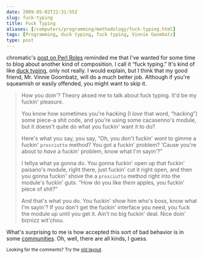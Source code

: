 ```yaml
--- 
date: 2009-05-02T22:31:55Z
slug: fuck-typing
title: Fuck Typing
aliases: [/computers/programming/methodology/fuck-typing.html]
tags: [Programming, duck typing, fuck typing, Vinnie Goombatz]
type: post
---
```


<p>chromatic's <a href="http://www.modernperlbooks.com/mt/2009/04/the-why-of-perl-roles.html" title="Modern Perl Books: “The Why of Perl Roles”">post on Perl Roles</a>
reminded me that I've wanted for some time to blog about another kind of
composition. I call it “fuck typing.” It's kind of
like <a href="https://en.wikipedia.org/wiki/Duck_typing" title="Wikipedia: “Duck Typing”">duck typing</a>, only not really. I would
explain, but I think that my good friend, Mr. Vinnie Goombatz, will do a much
better job. Although if you're squeamish or easily offended, you might want to
skip it.</p>

<blockquote>
  <p>How you doin'? Theory aksed me to talk about fuck typing. It'd be my
  fuckin' pleasure.</p>

  <p>You know how sometimes you're hacking (I <em>love</em> that word,
  “hacking”) some piece-a shit code, and you're using some cacasenno's
  module, but it doesn't quite do what you fuckin' want it to do?</p>

  <p>Here's what you say, you say, “Oh, you don't fuckin' <em>want</em> to
  gimme a fuckin' <code>prosciutto</code> method? You got a fuckin' problem?
  'Cause you're about to <em>have</em> a fuckin' problem, know what I'm
  sayin'?”</p>

  <p>I tellya what ya gonna do. You gonna fuckin' open up that fuckin'
  paisano's module, right there, just fuckin' cut it right open, and then you
  gonna fuckin' shove the a <code>prosciutto</code> method right into the
  module's fuckin' guts. “How do you like <em>them</em> apples, you fuckin'
  piece of shit?”</p>

  <p>And that's what you do. You fuckin' show him who's boss, know what I'm
  sayin'? If you don't get the fuckin' interface you need, you fuck the module
  up until you get it. Ain't no big fuckin' deal. Nice doin' biznizz wit'chou.</p>
</blockquote>

<p>What's surprising to me is how accepted this sort of bad behavior is in
some <a href="http://www.juixe.com/techknow/index.php/2007/01/17/reopening-ruby-classes-2/" title="Reopening Ruby Classes">communities</a>. Oh, well, there are all kinds,
I guess.</p>

<p class="past"><small>Looking for the comments? Try the <a rel="nofollow" href="//past.justatheory.com/computers/programming/methodology/fuck-typing.html">old layout</a>.</small></p>



